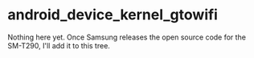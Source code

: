 # android_device_kernel_gtowifi
Nothing here yet. Once Samsung releases the open source code for the SM-T290, I'll add it to this tree.
